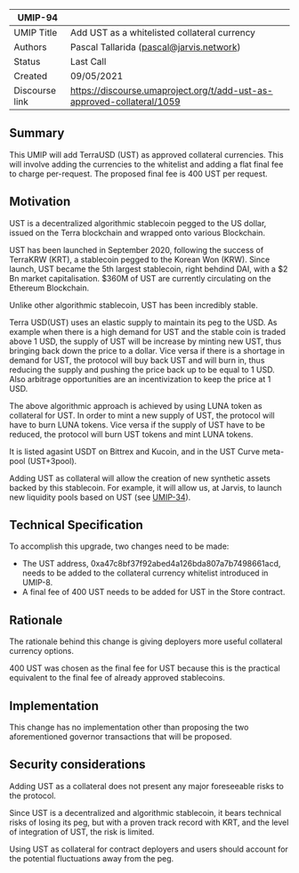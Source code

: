 | UMIP-94   |                                                                                                                                          |
|------------|------------------------------------------------------------------------------------------------------------------------------------------|
| UMIP Title | Add UST as a whitelisted collateral currency             |
| Authors    | Pascal Tallarida (pascal@jarvis.network)                 |
| Status     | Last Call                                                 |
| Created    | 09/05/2021   
| Discourse link    | https://discourse.umaproject.org/t/add-ust-as-approved-collateral/1059                                   |

## Summary

This UMIP will add TerraUSD (UST) as approved collateral currencies. This will involve adding the currencies to the whitelist and adding a flat final fee to charge per-request. The proposed final fee is 400 UST per request.

## Motivation

UST is a decentralized algorithmic stablecoin pegged to the US dollar, issued on the Terra blockchain and wrapped onto various Blockchain.

UST has been launched in September 2020, following the success of TerraKRW (KRT), a stablecoin pegged to the Korean Won (KRW). Since launch, UST became the 5th largest stablecoin, right behdind DAI, with a $2 Bn market capitalisation. $360M of UST are currently circulating on the Ethereum Blockchain.

Unlike other algorithmic stablecoin, UST has been incredibly stable. 

Terra USD(UST) uses an elastic supply to maintain its peg to the USD. As example when there is a high demand for UST and the stable coin is traded above 1 USD, the supply of UST will be increase by minting new UST, thus bringing back down the price to a dollar. Vice versa if there is a shortage in demand for UST, the protocol will buy back UST and will burn in, thus reducing the supply and pushing the price back up to be equal to 1 USD. Also arbitrage opportunities are an incentivization to keep the price at 1 USD.

The above algorithmic approach is achieved by using LUNA token as collateral for UST. In order to mint a new supply of UST, the protocol will have to burn LUNA tokens. Vice versa if the supply of UST have to be reduced, the protocol will burn UST tokens and mint LUNA tokens.

It is listed agasint USDT on Bittrex and Kucoin, and in the UST Curve meta-pool (UST+3pool).

Adding UST as collateral will allow the creation of new synthetic assets backed by this stablecoin. For example, it will allow us, at Jarvis, to launch new liquidity pools based on UST (see [UMIP-34](https://github.com/UMAprotocol/UMIPs/blob/master/UMIPs/umip-34.md)).



## Technical Specification

To accomplish this upgrade, two changes need to be made:

- The UST address, 0xa47c8bf37f92abed4a126bda807a7b7498661acd, needs to be added to the collateral currency whitelist introduced in UMIP-8.
- A final fee of 400 UST needs to be added for UST in the Store contract.

## Rationale

The rationale behind this change is giving deployers more useful collateral currency options.


400 UST was chosen as the final fee for UST because this is the practical equivalent to the final fee of already
approved stablecoins.



## Implementation

This change has no implementation other than proposing the two aforementioned governor transactions that will be proposed.

## Security considerations
Adding UST as a collateral does not present any major foreseeable risks to the protocol. 

Since UST is a decentralized and algorithmic stablecoin, it bears technical risks of losing its peg, but with a proven track record with KRT, and the level of integration of UST, the risk is limited.

Using UST as collateral for contract deployers and users should account for the potential fluctuations away from the peg.
